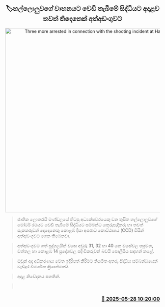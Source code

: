 <p align='center'><b><h2 align='center' title='Three more arrested in connection with the shooting incident at Halloluwa's vehicle'>🏷හල්ලොලුවගේ වාහනයට වෙඩි තැබීමේ සිද්ධියට අදාළව තවත් තිදෙනෙක් අත්අඩංගුවට</h2></b></p>
<p align='center'><img src='https://helakuru.sgp1.cdn.digitaloceanspaces.com/esana/images/lib/arrested2[1].jpg' width='600' alt='Three more arrested in connection with the shooting incident at Halloluwa's vehicle'></p>

> ජාතික ලොතරැයි මණ්ඩලයේ හිටපු අධ්‍යක්ෂවරයෙකු වන තුසිත හල්ලොලුවගේ මෝටර් රථයට වෙඩි තැබීමේ සිද්ධියට සම්බන්ධ යතුරුපැදිකරු හා තවත් සැකකරුවන් දෙදෙනෙකු කොළඹ දිසා අපරාධ කොට්ඨාශය (CCD) විසින් අත්අඩංගුවට ගෙන තිබෙනවා.

> අත්අඩංගුවට ගත් පුද්ගලයින් වයස අවුරු 31, 32 හා 40 යන වයස්වල පසුවන, වත්තල හා කොළඹ 14 ප්‍රදේශවල පදිංචිකරුවන් බවයි පොලීසිය සඳහන් කළේ.

> ඔවුන් අද අධිකරණය වෙත ඉදිරිපත් කිරීමට නියමිත අතර, සිද්ධිය සම්බන්ධයෙන් වැඩිදුර විමර්ශන ක්‍රියාත්මකයි.

> අදාළ නිවේදනය පහතින්.

>  



<h3 align='right'><a href='https://www.helakuru.lk/esana/p/110484/'>📅 2025-05-28 10:20:00</a></h3>
